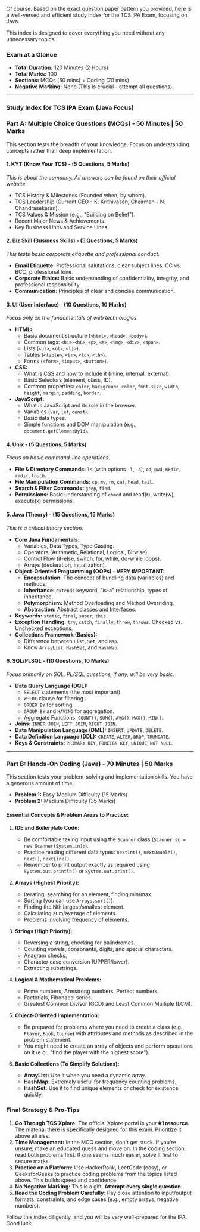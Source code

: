 Of course. Based on the exact question paper pattern you provided, here is a well-versed and efficient study index for the TCS IPA Exam, focusing on Java.

This index is designed to cover everything you need without any unnecessary topics.

### **Exam at a Glance**

*   **Total Duration:** 120 Minutes (2 Hours)
*   **Total Marks:** 100
*   **Sections:** MCQs (50 mins) + Coding (70 mins)
*   **Negative Marking:** None (This is crucial - attempt all questions).

---

### **Study Index for TCS IPA Exam (Java Focus)**

### **Part A: Multiple Choice Questions (MCQs) - 50 Minutes | 50 Marks**

This section tests the breadth of your knowledge. Focus on understanding concepts rather than deep implementation.

#### **1. KYT (Know Your TCS)** - (5 Questions, 5 Marks)
*This is about the company. All answers can be found on their official website.*
*   TCS History & Milestones (Founded when, by whom).
*   TCS Leadership (Current CEO - K. Krithivasan, Chairman - N. Chandrasekaran).
*   TCS Values & Mission (e.g., "Building on Belief").
*   Recent Major News & Achievements.
*   Key Business Units and Service Lines.

#### **2. Biz Skill (Business Skills)** - (5 Questions, 5 Marks)
*This tests basic corporate etiquette and professional conduct.*
*   **Email Etiquette:** Professional salutations, clear subject lines, CC vs. BCC, professional tone.
*   **Corporate Ethics:** Basic understanding of confidentiality, integrity, and professional responsibility.
*   **Communication:** Principles of clear and concise communication.

#### **3. UI (User Interface)** - (10 Questions, 10 Marks)
*Focus only on the fundamentals of web technologies.*
*   **HTML:**
    *   Basic document structure (`<html>`, `<head>`, `<body>`).
    *   Common tags: `<h1>-<h6>`, `<p>`, `<a>`, `<img>`, `<div>`, `<span>`.
    *   Lists (`<ul>`, `<ol>`, `<li>`).
    *   Tables (`<table>`, `<tr>`, `<td>`, `<th>`).
    *   Forms (`<form>`, `<input>`, `<button>`).
*   **CSS:**
    *   What is CSS and how to include it (inline, internal, external).
    *   Basic Selectors (element, class, ID).
    *   Common properties: `color`, `background-color`, `font-size`, `width`, `height`, `margin`, `padding`, `border`.
*   **JavaScript:**
    *   What is JavaScript and its role in the browser.
    *   Variables (`var`, `let`, `const`).
    *   Basic data types.
    *   Simple functions and DOM manipulation (e.g., `document.getElementById`).

#### **4. Unix** - (5 Questions, 5 Marks)
*Focus on basic command-line operations.*
*   **File & Directory Commands:** `ls` (with options `-l`, `-a`), `cd`, `pwd`, `mkdir`, `rmdir`, `touch`.
*   **File Manipulation Commands:** `cp`, `mv`, `rm`, `cat`, `head`, `tail`.
*   **Search & Filter Commands:** `grep`, `find`.
*   **Permissions:** Basic understanding of `chmod` and read(r), write(w), execute(x) permissions.

#### **5. Java (Theory)** - (15 Questions, 15 Marks)
*This is a critical theory section.*
*   **Core Java Fundamentals:**
    *   Variables, Data Types, Type Casting.
    *   Operators (Arithmetic, Relational, Logical, Bitwise).
    *   Control Flow (if-else, switch, for, while, do-while loops).
    *   Arrays (declaration, initialization).
*   **Object-Oriented Programming (OOPs) - VERY IMPORTANT:**
    *   **Encapsulation:** The concept of bundling data (variables) and methods.
    *   **Inheritance:** `extends` keyword, "is-a" relationship, types of inheritance.
    *   **Polymorphism:** Method Overloading and Method Overriding.
    *   **Abstraction:** Abstract classes and Interfaces.
*   **Keywords:** `static`, `final`, `super`, `this`.
*   **Exception Handling:** `try`, `catch`, `finally`, `throw`, `throws`. Checked vs. Unchecked exceptions.
*   **Collections Framework (Basics):**
    *   Difference between `List`, `Set`, and `Map`.
    *   Know `ArrayList`, `HashSet`, and `HashMap`.

#### **6. SQL/PLSQL** - (10 Questions, 10 Marks)
*Focus primarily on SQL. PL/SQL questions, if any, will be very basic.*
*   **Data Query Language (DQL):**
    *   `SELECT` statements (the most important).
    *   `WHERE` clause for filtering.
    *   `ORDER BY` for sorting.
    *   `GROUP BY` and `HAVING` for aggregation.
    *   Aggregate Functions: `COUNT()`, `SUM()`, `AVG()`, `MAX()`, `MIN()`.
*   **Joins:** `INNER JOIN`, `LEFT JOIN`, `RIGHT JOIN`.
*   **Data Manipulation Language (DML):** `INSERT`, `UPDATE`, `DELETE`.
*   **Data Definition Language (DDL):** `CREATE`, `ALTER`, `DROP`, `TRUNCATE`.
*   **Keys & Constraints:** `PRIMARY KEY`, `FOREIGN KEY`, `UNIQUE`, `NOT NULL`.

---

### **Part B: Hands-On Coding (Java) - 70 Minutes | 50 Marks**

This section tests your problem-solving and implementation skills. You have a generous amount of time.

*   **Problem 1:** Easy-Medium Difficulty (15 Marks)
*   **Problem 2:** Medium Difficulty (35 Marks)

#### **Essential Concepts & Problem Areas to Practice:**

1.  **IDE and Boilerplate Code:**
    *   Be comfortable taking input using the `Scanner` class (`Scanner sc = new Scanner(System.in);`).
    *   Practice reading different data types: `nextInt()`, `nextDouble()`, `next()`, `nextLine()`.
    *   Remember to print output exactly as required using `System.out.println()` or `System.out.print()`.

2.  **Arrays (Highest Priority):**
    *   Iterating, searching for an element, finding min/max.
    *   Sorting (you can use `Arrays.sort()`).
    *   Finding the Nth largest/smallest element.
    *   Calculating sum/average of elements.
    *   Problems involving frequency of elements.

3.  **Strings (High Priority):**
    *   Reversing a string, checking for palindromes.
    *   Counting vowels, consonants, digits, and special characters.
    *   Anagram checks.
    *   Character case conversion (UPPER/lower).
    *   Extracting substrings.

4.  **Logical & Mathematical Problems:**
    *   Prime numbers, Armstrong numbers, Perfect numbers.
    *   Factorials, Fibonacci series.
    *   Greatest Common Divisor (GCD) and Least Common Multiple (LCM).

5.  **Object-Oriented Implementation:**
    *   Be prepared for problems where you need to create a class (e.g., `Player`, `Book`, `Course`) with attributes and methods as described in the problem statement.
    *   You might need to create an array of objects and perform operations on it (e.g., "find the player with the highest score").

6.  **Basic Collections (To Simplify Solutions):**
    *   **ArrayList:** Use it when you need a dynamic array.
    *   **HashMap:** Extremely useful for frequency counting problems.
    *   **HashSet:** Use it to find unique elements or check for existence quickly.

### **Final Strategy & Pro-Tips**

1.  **Go Through TCS Xplore:** The official Xplore portal is your **#1 resource**. The material there is specifically designed for this exam. Prioritize it above all else.
2.  **Time Management:** In the MCQ section, don't get stuck. If you're unsure, make an educated guess and move on. In the coding section, read both problems first. If one seems much easier, solve it first to secure marks.
3.  **Practice on a Platform:** Use HackerRank, LeetCode (easy), or GeeksforGeeks to practice coding problems from the topics listed above. This builds speed and confidence.
4.  **No Negative Marking:** This is a gift. **Attempt every single question.**
5.  **Read the Coding Problem Carefully:** Pay close attention to input/output formats, constraints, and edge cases (e.g., empty arrays, negative numbers).

Follow this index diligently, and you will be very well-prepared for the IPA. Good luck